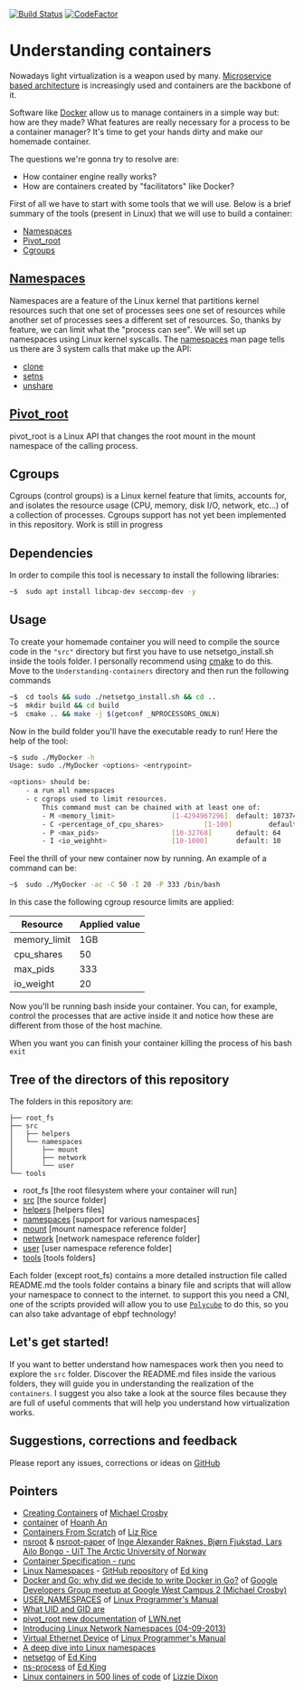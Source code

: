 [![Build Status](https://dev.azure.com/davideg94/davideg_94/_apis/build/status/DavideAG.Understanding-containers?branchName=master)](https://dev.azure.com/davideg94/davideg_94/_build/latest?definitionId=1&branchName=master)
[![CodeFactor](https://www.codefactor.io/repository/github/davideag/understanding-containers/badge)](https://www.codefactor.io/repository/github/davideag/understanding-containers)
# Understanding containers

Nowadays light virtualization is a weapon used by many.
[Microservice based architecture](https://ieeexplore.ieee.org/abstract/document/7943959)
is increasingly used and containers are the backbone of it.

Software like [Docker](https://www.docker.com/) allow us to manage containers
in a simple way but: how are they made?
What features are really necessary for a process to be a container manager?
It's time to get your hands dirty and make our homemade container.

The questions we're gonna try to resolve are:

 - How container engine really works?
 - How are containers created by "facilitators" like Docker?

First of all we have to start with some tools that we will use.
Below is a brief summary of the tools (present in Linux) that we
will use to build a container:

- [Namespaces](#namespaces)
- [Pivot_root](#Pivot_root)
- [Cgroups](#Cgroups)

## [Namespaces](https://en.wikipedia.org/wiki/Linux_namespaces)
Namespaces are a feature of the Linux kernel that partitions kernel resources such
that one set of processes sees one set of resources while another set of processes
sees a different set of resources.
So, thanks by feature, we can limit what the "process can see". We will set up
namespaces using Linux kernel syscalls.
The [namespaces](http://man7.org/linux/man-pages/man7/namespaces.7.html) man page
tells us there are 3 system calls that make up the API:
- [clone](http://man7.org/linux/man-pages/man2/clone.2.html)
- [setns](http://man7.org/linux/man-pages/man2/setns.2.html)
- [unshare](http://man7.org/linux/man-pages/man2/unshare.2.html)

## [Pivot_root](http://man7.org/linux/man-pages/man2/pivot_root.2.html)
pivot_root is a Linux API that changes the root mount in the mount namespace of the
calling process.

## Cgroups
Cgroups (control groups) is a Linux kernel feature that limits, accounts
for, and isolates the resource usage (CPU, memory, disk I/O, network, etc...)
of a collection of processes. Cgroups support has not yet been implemented in this
repository. Work is still in progress

## Dependencies
In order to compile this tool is necessary to install the following libraries:
```bash
~$  sudo apt install libcap-dev seccomp-dev -y
```

## Usage
To create your homemade container you will need to compile the source code in
the `"src"` directory but first you have to use netsetgo_install.sh inside the
tools folder. I personally recommend using [cmake](https://cmake.org/)
to do this. Move to the `Understanding-containers` directory and then run the
following commands

```bash
~$  cd tools && sudo ./netsetgo_install.sh && cd ..
~$  mkdir build && cd build
~$  cmake .. && make -j $(getconf _NPROCESSORS_ONLN)
```

Now in the build folder you'll have the executable ready to run!
Here the help of the tool:
```bash
~$ sudo ./MyDocker -h
Usage: sudo ./MyDocker <options> <entrypoint>

<options> should be:
	- a	run all namespaces
	- c	cgrops used to limit resources.
		This command must can be chained with at least one of:
		- M <memory_limit> 				[1-4294967296]	default: 1073741824 (1GB)
		- C <percentage_of_cpu_shares> 			[1-100]			default: 25
		- P <max_pids> 					[10-32768]		default: 64
		- I <io_weighht> 				[10-1000]		default: 10
```
Feel the thrill of your new container now by running. An example of a command can be:

```bash
~$  sudo ./MyDocker -ac -C 50 -I 20 -P 333 /bin/bash
```

In this case the following cgroup resource limits are applied:

<center>

| Resource | Applied value |
|---|---|
| memory_limit | 1GB |
| cpu_shares | 50 |
| max_pids | 333 |
| io_weight | 20 |

</center>

Now you'll be running bash inside your container.
You can, for example, control the processes that are active inside it and
notice how these are different from those of the host machine.

When you want you can finish your container killing the process of his bash `exit`

## Tree of the directors of this repository
The folders in this repository are:

	├── root_fs
	├── src
	│ 	├── helpers
	│ 	└── namespaces
	│ 	    ├── mount
	│ 	    ├── network
	│ 	    └── user
	└── tools

 - root_fs	[the root filesystem where your container will run]
 - [src](https://github.com/DavideAG/Understanding-containers/tree/master/src)	[the source folder]
 - [helpers](https://github.com/DavideAG/Understanding-containers/tree/master/src/helpers)	[helpers files]
 - [namespaces](https://github.com/DavideAG/Understanding-containers/tree/master/src/namespaces) [support for various namespaces]
 - [mount](https://github.com/DavideAG/Understanding-containers/tree/master/src/namespaces/mount)	[mount namespace reference folder]
 - [network](https://github.com/DavideAG/Understanding-containers/tree/master/src/namespaces/network)	[network namespace reference folder]
 - [user](https://github.com/DavideAG/Understanding-containers/tree/master/src/namespaces/user)	[user namespace reference folder]
 - [tools](https://github.com/DavideAG/Understanding-containers/tree/master/tools)	[tools folders]

Each folder (except root_fs) contains a more detailed instruction file called
README.md
the tools folder contains a binary file and scripts that will allow your
namespace to connect to the internet. to support this you need a CNI, one
of the scripts provided will allow you to use [`Polycube`](https://github.com/polycube-network/polycube) to do this, so
you can also take advantage of ebpf technology!

## Let's get started!
If you want to better understand how namespaces work then you need to explore
the `src` folder. Discover the README.md files inside the various folders,
they will guide you in understanding the realization of the `containers`.
I suggest you also take a look at the source files because they are full of
useful comments that will help you understand how virtualization works.

## Suggestions, corrections and feedback

Please report any issues, corrections or ideas on [GitHub](https://github.com/DavideAG/Understanding-containers/issues)

## Pointers
- [Creating Containers](http://crosbymichael.com/creating-containers-part-1.html) of [Michael Crosby](https://github.com/crosbymichael)
- [container](https://github.com/hoanhan101/container) of [Hoanh An](https://github.com/hoanhan101)
- [Containers From Scratch](https://www.youtube.com/watch?time_continue=9&v=8fi7uSYlOdc&feature=emb_logo) of [Liz Rice](https://www.lizrice.com/)
- [nsroot](https://github.com/uit-no/nsroot) & [nsroot-paper](https://arxiv.org/ftp/arxiv/papers/1609/1609.03750.pdf) of [Inge Alexander Raknes, Bjørn Fjukstad, Lars Ailo Bongo - UiT The Arctic University of Norway](https://en.uit.no/startsida)
- [Container Specification - runc](https://github.com/opencontainers/runc/blob/4932620b6237ed2a91aa5b5ca8cca6a73c10311b/libcontainer/SPEC.md)
- [Linux Namespaces](https://medium.com/@teddyking/linux-namespaces-850489d3ccf) - [GitHub repository](https://github.com/teddyking/ns-process) of [Ed king](https://github.com/teddyking)
- [Docker and Go: why did we decide to write Docker in Go?](https://www.slideshare.net/jpetazzo/docker-and-go-why-did-we-decide-to-write-docker-in-go) of [Google Developers Group meetup at Google West Campus 2 (Michael Crosby)](https://github.com/crosbymichael)
- [USER_NAMESPACES](http://man7.org/linux/man-pages/man7/user_namespaces.7.html) of [Linux Programmer's Manual](http://man7.org/index.html)
- [What UID and GID are](https://geek-university.com/linux/uid-user-identifier-gid-group-identifier/)
- [pivot_root new documentation](https://lwn.net/Articles/800381/) of [LWN.net](https://lwn.net/)
- [Introducing Linux Network Namespaces (04-09-2013)](https://blog.scottlowe.org/2013/09/04/introducing-linux-network-namespaces/)
- [Virtual Ethernet Device](http://man7.org/linux/man-pages/man4/veth.4.html) of [Linux Programmer's Manual](http://man7.org/index.html)
- [A deep dive into Linux namespaces](http://ifeanyi.co/posts/linux-namespaces-part-1/#pivot-root)
- [netsetgo](https://github.com/teddyking/netsetgo) of [Ed King](https://github.com/teddyking)
- [ns-process](https://github.com/teddyking/ns-process) of [Ed King](https://github.com/teddyking)
- [Linux containers in 500 lines of code](https://blog.lizzie.io/linux-containers-in-500-loc.html#org65bbba4) of [Lizzie Dixon](https://github.com/startling)

